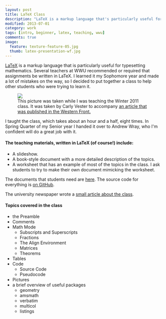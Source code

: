 ```yaml
---
layout: post
title: LaTeX Class
description: "LaTeX is a markup language that's particularly useful for typesetting mathematics. When I was at WWU, I taught a 1.5 hour class covering the basics."
modified: 2013-07-01
category: work
tags: [intro, beginner, latex, teaching, wwu]
comments: true
image:
  feature: texture-feature-05.jpg
  thumb: latex-presentation-wf.jpg
---
```


[LaTeX](http://en.wikipedia.org/wiki/LaTeX) is a markup language that is particularly useful for typesetting mathematics. Several teachers at WWU recommended or required that assignments be written in LaTeX. I learned it my Sophomore year and made a lot of mistakes on the way, so I decided to put together a class to help other students who were trying to learn it. 

<figure>
    <a href="http://www.westernfrontonline.net/news/article_512400df-0419-5171-9c79-ab3efe785ac6.html">
        <img src="{{ site.url }}/images/latex-presentation-wf.jpg">
    </a>
    <figcaption>This picture was taken while I was teaching the Winter 2011 class. It was taken by Carly Vester to accompany <a href="http://www.westernfrontonline.net/news/article_512400df-0419-5171-9c79-ab3efe785ac6.html">an article that was published in the Western Front.</a></figcaption>
</figure>

I taught the class, which takes about an hour and a half, eight times. In Spring Quarter of my Senior year I handed it over to Andrew Wray, who I'm confident will do a great job with it.

#### The teaching materials, written in LaTeX (of course!) include:

* A slideshow.
* A book-style document with a more detailed description of the topics.
* A worksheet that has an example of most of the topics in the class. I ask students to try to make their own document mimicking the worksheet.

The documents that students need are [here](https://docs.google.com/file/d/0B5P_UFIGCcUaMDc2OTI2NTktMGU5Mi00OGNkLWIwODItMTVhMzZhM2RjNGU1/edit?num=50&sort=name&layout=list#). The source code for everything is [on GitHub](https://github.com/bgschiller/latex-course).

The university newspaper wrote a [small article about the class](http://www.westernfrontonline.net/news/article_512400df-0419-5171-9c79-ab3efe785ac6.html).

#### Topics covered in the class

* the Preamble
* Comments  
* Math Mode
   - Subscripts and Superscripts
   - Fractions
   - The Align Environment
   - Matrices
   - Theorems
* Tables
* Code
   - Source Code
   - Pseudocode
* Pictures
* a brief overview of useful packages
   - geometry
   - amsmath
   - verbatim
   - multicol
   - listings






